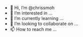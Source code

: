 - 👋 Hi, I’m @chrissmoh
- 👀 I’m interested in ...
- 🌱 I’m currently learning ...
- 💞️ I’m looking to collaborate on ...
- 📫 How to reach me ...

<!---
chrissmoh/chrissmoh is a ✨ special ✨ repository because its `README.md` (this file) appears on your GitHub profile.
You can click the Preview link to take a look at your changes.
--->
